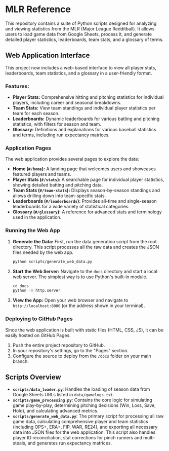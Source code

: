 # MLR Reference

This repository contains a suite of Python scripts designed for analyzing and viewing statistics from the MLR (Major League Redditball). It allows users to load game data from Google Sheets, process it, and generate detailed player statistics, leaderboards, team stats, and a glossary of terms.

## Web Application Interface

This project now includes a web-based interface to view all player stats, leaderboards, team statistics, and a glossary in a user-friendly format.

### Features:
- **Player Stats:** Comprehensive hitting and pitching statistics for individual players, including career and seasonal breakdowns.
- **Team Stats:** View team standings and individual player statistics per team for each season.
- **Leaderboards:** Dynamic leaderboards for various batting and pitching statistics, with filters for season and team.
- **Glossary:** Definitions and explanations for various baseball statistics and terms, including run expectancy matrices.

### Application Pages
The web application provides several pages to explore the data:
- **Home (`#/home`):** A landing page that welcomes users and showcases featured players and teams.
- **Player Stats (`#/stats`):** A searchable page for individual player statistics, showing detailed batting and pitching data.
- **Team Stats (`#/team-stats`):** Displays season-by-season standings and allows drilling down into team-specific stats.
- **Leaderboards (`#/leaderboards`):** Provides all-time and single-season leaderboards for a wide variety of statistical categories.
- **Glossary (`#/glossary`):** A reference for advanced stats and terminology used in the application.

### Running the Web App

1.  **Generate the Data:**
    First, run the data generation script from the root directory. This script processes all the raw data and creates the JSON files needed by the web app.
    ```bash
    python scripts/generate_web_data.py
    ```

2.  **Start the Web Server:**
    Navigate to the `docs` directory and start a local web server. The simplest way is to use Python's built-in module.
    ```bash
    cd docs
    python -m http.server
    ```

3.  **View the App:**
    Open your web browser and navigate to `http://localhost:8000` (or the address shown in your terminal).

### Deploying to GitHub Pages

Since the web application is built with static files (HTML, CSS, JS), it can be easily hosted on GitHub Pages.

1.  Push the entire project repository to GitHub.
2.  In your repository's settings, go to the "Pages" section.
3.  Configure the source to deploy from the `/docs` folder on your main branch.

## Scripts Overview

- **`scripts/data_loader.py`**: Handles the loading of season data from Google Sheets URLs listed in `data/gamelogs.txt`.
- **`scripts/game_processing.py`**: Contains the core logic for simulating game play-by-play, determining pitching decisions (Win, Loss, Save, Hold), and calculating advanced metrics.
- **`scripts/generate_web_data.py`**: The primary script for processing all raw game data, calculating comprehensive player and team statistics (including OPS+, ERA+, FIP, WAR, RE24), and exporting all necessary data into JSON files for the web application. This script also handles player ID reconciliation, stat corrections for pinch runners and multi-steals, and generates run expectancy matrices.